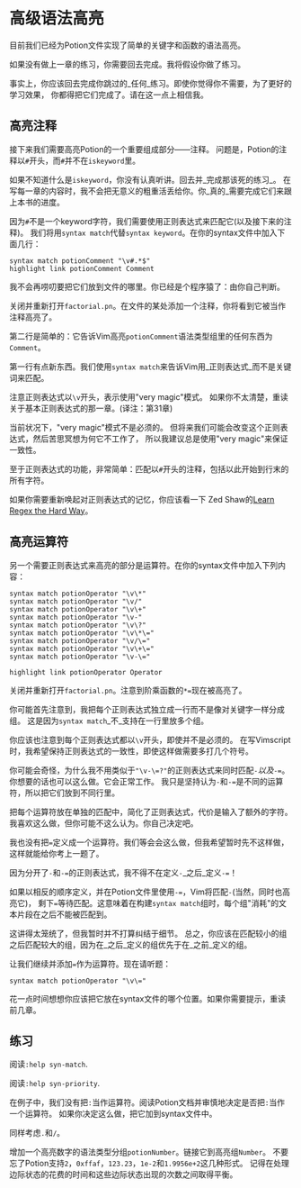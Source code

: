 # 高级语法高亮

目前我们已经为Potion文件实现了简单的关键字和函数的语法高亮。

如果没有做上一章的练习，你需要回去完成。我将假设你做了练习。

事实上，你应该回去完成你跳过的_任何_练习。即使你觉得你不需要，为了更好的学习效果， 你都得把它们完成了。请在这一点上相信我。

## 高亮注释

接下来我们需要高亮Potion的一个重要组成部分——注释。 问题是，Potion的注释以`#`开头，而`#`并不在`iskeyword`里。

如果不知道什么是`iskeyword`，你没有认真听讲。回去并_完成那该死的练习_。
在写每一章的内容时，我不会把无意义的粗重活丢给你。你_真的_需要完成它们来跟上本书的进度。

因为`#`不是一个keyword字符，我们需要使用正则表达式来匹配它(以及接下来的注释)。 我们将用`syntax match`代替`syntax
keyword`。在你的syntax文件中加入下面几行：

    
    
    syntax match potionComment "\v#.*$"
    highlight link potionComment Comment

我不会再唠叨要把它们放到文件的哪里。你已经是个程序猿了：由你自己判断。

关闭并重新打开`factorial.pn`。在文件的某处添加一个注释，你将看到它被当作注释高亮了。

第二行是简单的：它告诉Vim高亮`potionComment`语法类型组里的任何东西为`Comment`。

第一行有点新东西。我们使用`syntax match`来告诉Vim用_正则表达式_而不是关键词来匹配。

注意正则表达式以`\v`开头，表示使用"very magic"模式。 如果你不太清楚，重读关于基本正则表达式的那一章。(译注：第31章)

当前状况下，"very magic"模式不是必须的。 但将来我们可能会改变这个正则表达式，然后苦思冥想为何它不工作了， 所以我建议总是使用"very
magic"来保证一致性。

至于正则表达式的功能，非常简单：匹配以`#`开头的注释，包括以此开始到行末的所有字符。

如果你需要重新唤起对正则表达式的记忆，你应该看一下 Zed Shaw的[Learn Regex the Hard
Way](http://regex.learncodethehardway.org/)。

## 高亮运算符

另一个需要正则表达式来高亮的部分是运算符。在你的syntax文件中加入下列内容：

    
    
    syntax match potionOperator "\v\*"
    syntax match potionOperator "\v/"
    syntax match potionOperator "\v\+"
    syntax match potionOperator "\v-"
    syntax match potionOperator "\v\?"
    syntax match potionOperator "\v\*\="
    syntax match potionOperator "\v/\="
    syntax match potionOperator "\v\+\="
    syntax match potionOperator "\v-\="
    
    highlight link potionOperator Operator

关闭并重新打开`factorial.pn`。注意到阶乘函数的`*=`现在被高亮了。

你可能首先注意到，我把每个正则表达式独立成一行而不是像对关键字一样分成组。 这是因为`syntax match`_不_支持在一行里放多个组。

你应该也注意到每个正则表达式都以`\v`开头，即使并不是必须的。 在写Vimscript时，我希望保持正则表达式的一致性，即使这样做需要多打几个符号。

你可能会奇怪，为什么我不用类似于`"\v-\=?"`的正则表达式来同时匹配`-`_以及_`-=`。 你想要的话也可以这么做。它会正常工作。
我只是坚持认为`-`和`-=`是不同的运算符，所以把它们放到不同行里。

把每个运算符放在单独的匹配中，简化了正则表达式，代价是输入了额外的字符。 我喜欢这么做，但你可能不这么认为。你自己决定吧。

我也没有把`=`定义成一个运算符。我们等会会这么做，但我希望暂时先不这样做，这样就能给你考上一题了。

因为分开了`-`和`-=`的正则表达式，我不得不在定义`-`_之后_定义`-=`！

如果以相反的顺序定义，并在Potion文件里使用`-=`，Vim将匹配`-`(当然，同时也高亮它)， 剩下`=`等待匹配。这意味着在构建`syntax
match`组时，每个组"消耗"的文本片段在之后不能被匹配到。

这讲得太笼统了，但我暂时并不打算纠结于细节。 总之，你应该在匹配较小的组之后匹配较大的组，因为在_之后_定义的组优先于在_之前_定义的组。

让我们继续并添加`=`作为运算符。现在请听题：

    
    
    syntax match potionOperator "\v\="

花一点时间想想你应该把它放在syntax文件的哪个位置。如果你需要提示，重读前几章。

## 练习

阅读`:help syn-match`.

阅读`:help syn-priority`.

在例子中，我们没有把`:`当作运算符。阅读Potion文档并审慎地决定是否把`:`当作一个运算符。 如果你决定这么做，把它加到syntax文件中。

同样考虑`.`和`/`。

增加一个高亮数字的语法类型分组`potionNumber`。链接它到高亮组`Number`。
不要忘了Potion支持`2`，`0xffaf`，`123.23`，`1e-2`和`1.9956e+2`这几种形式。
记得在处理边际状态的花费的时间和这些边际状态出现的次数之间取得平衡。

